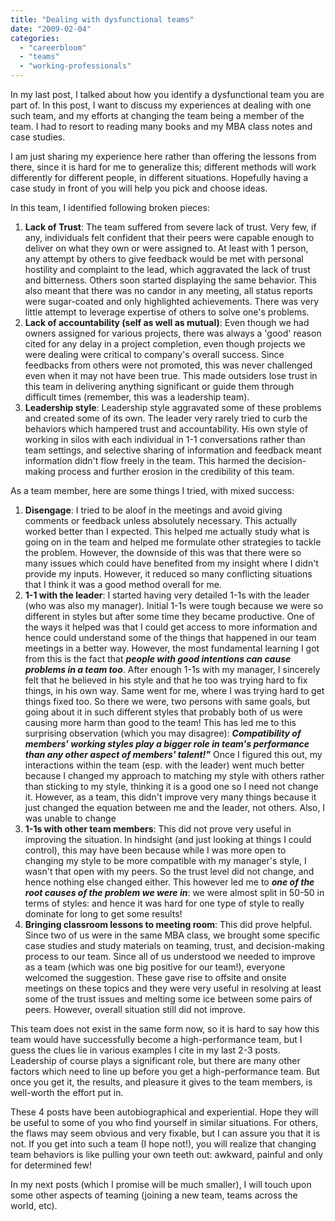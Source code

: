 ```yaml
---
title: "Dealing with dysfunctional teams"
date: "2009-02-04"
categories: 
  - "careerbloom"
  - "teams"
  - "working-professionals"
---
```


In my last post, I talked about how you identify a dysfunctional team you are part of. In this post, I want to discuss my experiences at dealing with one such team, and my efforts at changing the team being a member of the team. I had to resort to reading many books and my MBA class notes and case studies.

I am just sharing my experience here rather than offering the lessons from there, since it is hard for me to generalize this; different methods will work differently for different people, in different situations. Hopefully having a case study in front of you will help you pick and choose ideas.

In this team, I identified following broken pieces:

1. **Lack of Trust**: The team suffered from severe lack of trust. Very few, if any, individuals felt confident that their peers were capable enough to deliver on what they own or were assigned to. At least with 1 person, any attempt by others to give feedback would be met with personal hostility and complaint to the lead, which aggravated the lack of trust and bitterness. Others soon started displaying the same behavior. This also meant that there was no candor in any meeting, all status reports were sugar-coated and only highlighted achievements. There was very little attempt to leverage expertise of others to solve one's problems.
2. **Lack of accountability (self as well as mutual)**: Even though we had owners assigned for various projects, there was always a 'good' reason cited for any delay in a project completion, even though projects we were dealing were critical to company's overall success. Since feedbacks from others were not promoted, this was never challenged even when it may not have been true. This made outsiders lose trust in this team in delivering anything significant or guide them through difficult times (remember, this was a leadership team).
3. **Leadership style**: Leadership style aggravated some of these problems and created some of its own. The leader very rarely tried to curb the behaviors which hampered trust and accountability. His own style of working in silos with each individual in 1-1 conversations rather than team settings, and selective sharing of information and feedback meant information didn't flow freely in the team. This harmed the decision-making process and further erosion in the credibility of this team.

As a team member, here are some things I tried, with mixed success:

1. **Disengage**: I tried to be aloof in the meetings and avoid giving comments or feedback unless absolutely necessary. This actually worked better than I expected. This helped me actually study what is going on in the team and helped me formulate other strategies to tackle the problem. However, the downside of this was that there were so many issues which could have benefited from my insight where I didn't provide my inputs. However, it reduced so many conflicting situations that I think it was a good method overall for me.
2. **1-1 with the leader**: I started having very detailed 1-1s with the leader (who was also my manager). Initial 1-1s were tough because we were so different in styles but after some time they became productive. One of the ways it helped was that I could get access to more information and hence could understand some of the things that happened in our team meetings in a better way. However, the most fundamental learning I got from this is the fact that **_people with good intentions can cause problems in a team too_**. After enough 1-1s with my manager, I sincerely felt that he believed in his style and that he too was trying hard to fix things, in his own way. Same went for me, where I was trying hard to get things fixed too. So there we were, two persons with same goals, but going about it in such different styles that probably both of us were causing more harm than good to the team! This has led me to this surprising observation (which you may disagree): **_Compatibility of members' working styles play a bigger role in team's performance than any other aspect of members' talent!"_** Once I figured this out, my interactions within the team (esp. with the leader) went much better because I changed my approach to matching my style with others rather than sticking to my style, thinking it is a good one so I need not change it. However, as a team, this didn't improve very many things because it just changed the equation between me and the leader, not others. Also, I was unable to change
3. **1-1s with other team members**: This did not prove very useful in improving the situation. In hindsight (and just looking at things I could control), this may have been because while I was more open to changing my style to be more compatible with my manager's style, I wasn't that open with my peers. So the trust level did not change, and hence nothing else changed either. This however led me to **_one of the root causes of the problem we were in_**: we were almost split in 50-50 in terms of styles: and hence it was hard for one type of style to really dominate for long to get some results!
4. **Bringing classroom lessons to meeting room**: This did prove helpful. Since two of us were in the same MBA class, we brought some specific case studies and study materials on teaming, trust, and decision-making process to our team. Since all of us understood we needed to improve as a team (which was one big positive for our team!), everyone welcomed the suggestion. These gave rise to offsite and onsite meetings on these topics and they were very useful in resolving at least some of the trust issues and melting some ice between some pairs of peers. However, overall situation still did not improve.

This team does not exist in the same form now, so it is hard to say how this team would have successfully become a high-performance team, but I guess the clues lie in various examples I cite in my last 2-3 posts. Leadership of course plays a significant role, but there are many other factors which need to line up before you get a high-performance team. But once you get it, the results, and pleasure it gives to the team members, is well-worth the effort put in.

These 4 posts have been autobiographical and experiential. Hope they will be useful to some of you who find yourself in similar situations. For others, the flaws may seem obvious and very fixable, but I can assure you that it is not. If you get into such a team (I hope not!), you will realize that changing team behaviors is like pulling your own teeth out: awkward, painful and only for determined few!

In my next posts (which I promise will be much smaller), I will touch upon some other aspects of teaming (joining a new team, teams across the world, etc).
